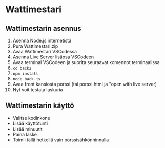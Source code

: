# Wattimestari
## Wattimestarin asennus
1. Asenna Node.js internetistä
2. Pura Wattimestari.zip
3. Avaa Wattimestari VSCodessa
4. Asenna Live Server lisäosa VSCodeen
5. Avaa terminal VSCodeen ja suorita seuraavat komennot terminaalissa
6. ```cd back2```
7. ```npm install```
8. ```node back.js```
9. Avaa front kansiosta porssi (tai porssi.html ja "open with live server)
10. Nyt voit testata laskuria

## Wattimestarin käyttö
- Valitse kodinkone
- Lisää käyttötunti
- Lisää minuutit
- Paina laske
- Toimii tällä hetkellä vain pörssisähkönhinnalla
